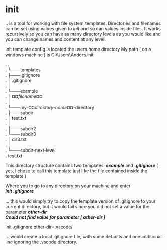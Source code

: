 # init
.. is a tool for working with file system templates. Directories and filenames can be set using values given to _init_ and so can values inside files.
It works recursively so you can have as many directory levels as you would like and you can change names and content at any level.

Init template config is located the users home directory
My path ( on a windows machine ) is C:\Users\Anders\.init

.      .  
.      └───templates  
.          ├───.gitignore  
.          │       .gitignore  
.          │  
.          └───example  
.              │   ¤¤_filename_¤¤  
.              │  
.              └───my-¤¤_directory-name_¤¤-directory  
.                  ├───subdir  
.                  │       test.txt  
.                  │  
.                  ├───subdir2  
.                  └───subdir3  
.                      │   dir3.txt  
.                      │  
.                      └───subdir-next-level  
.                              test.txt  

This directory structure contains two templates: ___example___ and ___.gitignore___ ( yes, I chose to call this template just like the file contained inside the template )

Where you to go to any directory on your machine and enter  
___init .gitignore___  

... this would simply try to copy the template version of .gitignore to your current directory, but it would fail since you did not set a value for the parameter ___other-dir___  
___Could not find value for parameter [ other-dir ]___  

init .gitignore other-dir=.vscode/  

... would create a local .gitignore file, with some defaults and one additional line ignoring the .vscode directory.